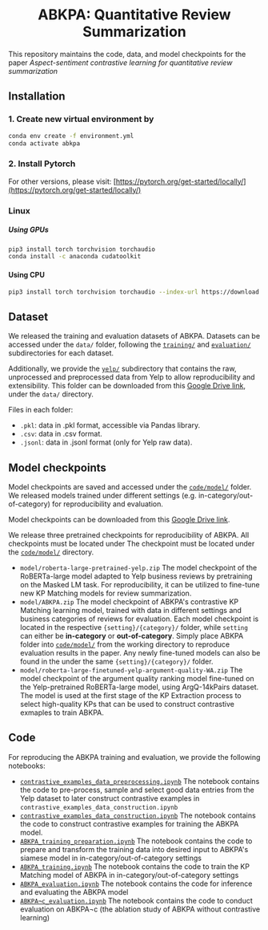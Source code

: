 <div align="center">

# ABKPA: Quantitative Review Summarization

</div>

This repository maintains the code, data, and model checkpoints for the paper *Aspect-sentiment contrastive learning for 
quantitative review summarization*

## Installation
### 1. Create new virtual environment by
```bash
conda env create -f environment.yml
conda activate abkpa
```
### 2. Install Pytorch
For other versions, please visit: [https://pytorch.org/get-started/locally/](https://pytorch.org/get-started/locally/)
### Linux
##### Using GPUs
```bash
pip3 install torch torchvision torchaudio
conda install -c anaconda cudatoolkit
```
#### Using CPU
```bash
pip3 install torch torchvision torchaudio --index-url https://download.pytorch.org/whl/cpu
```

## Dataset
We released the training and evaluation datasets of ABKPA. Datasets can be accessed under the ```data/``` folder, 
following the [```training/```](/data/training) and [```evaluation/```](/data/evaluation) subdirectories for each dataset.

Additionally, we provide the  [```yelp/```](/data/yelp) subdirectory that contains the raw, unprocessed and preprocessed data from Yelp
to allow reproducibility and extensibility. This folder can be downloaded
from this [Google Drive link](https://drive.google.com/drive/folders/1kIEsac0e819rX63PmENPfTctWWww1mIC?usp=sharing), 
under the `data/` directory.

Files in each folder:
* ```.pkl```: data in .pkl format, accessible via Pandas library.
* ```.csv```: data in .csv format.
* ```.jsonl```: data in .jsonl format (only for Yelp raw data).

## Model checkpoints
Model checkpoints are saved and accessed under the [```code/model/```](/code/model) folder. We released models trained under different settings (e.g. in-category/out-of-category)
for reproducibility and evaluation.

Model checkpoints can be downloaded from this [Google Drive link](https://drive.google.com/drive/folders/1XvjLh3IrpfCxnPoxphId0DYTQB3Eca2Q?usp=sharing).

We release three pretrained checkpoints for reproducibility of ABKPA. All checkpoints must be located under The checkpoint must be located 
under the [```code/model/```](/model) directory.
- `model/roberta-large-pretrained-yelp.zip` The model checkpoint of the RoBERTa-large model adapted to Yelp business reviews
by pretraining on the Masked LM task. For reproducibility, it can be utilized to fine-tune new KP Matching models for review summarization.
- `model/ABKPA.zip` The model checkpoint of ABKPA's contrastive KP Matching learning model, trained with data in different settings 
and business categories of reviews for evaluation.
Each model checkpoint is located in the respective ```{setting}/{category}/``` folder, while ```setting``` can either be **in-category** or **out-of-category**.
Simply place ABKPA folder into [```code/model/```](/model) from the working directory to reproduce evaluation results in the paper.
Any newly fine-tuned models can also be found in the under the same ```{setting}/{category}/``` folder.
- `model/roberta-large-finetuned-yelp-argument-quality-WA.zip` The model checkpoint of the argument quality ranking model fine-tuned on the Yelp-pretrained RoBERTa-large model, 
using ArgQ-14kPairs dataset. The model is used at the first stage of the KP Extraction process to select high-quality KPs that can be used to construct contrastive exmaples to train ABKPA.

## Code
For reproducing the ABKPA training and evaluation, we provide the following notebooks:
-  [```contrastive_examples_data_preprocessing.ipynb```](/code/contrastive_examples_data_preprocessing.ipynb) The notebook contains the code to pre-process, sample and select good data entries from 
the Yelp dataset to later construct contrastive examples in ```contrastive_examples_data_construction.ipynb```
-  [```contrastive_examples_data_construction.ipynb```](/code/contrastive_examples_data_construction.ipynb) The notebook contains the code to construct contrastive examples for training the ABKPA model.
-  [```ABKPA_training_preparation.ipynb```](/code/ABKPA_training_preparation.ipynb) The notebook contains the code to prepare and transform the training data into desired input to ABKPA's siamese model in in-category/out-of-category settings
-  [```ABKPA_training.ipynb```](/code/ABKPA_training.ipynb) The notebook contains the code to train the KP Matching model of ABKPA in in-category/out-of-category settings
-  [```ABKPA_evaluation.ipynb```](/code/ABKPA_evaluation.ipynb) The notebook contains the code for inference and evaluating the ABKPA model
-  [```ABKPA¬c_evaluation.ipynb```](/code/ABKPA¬c_evaluation.ipynb) The notebook contains the code to conduct evaluation on ABKPA¬c (the ablation study of ABKPA without contrastive learning)